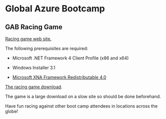 # Global Azure Bootcamp #

## GAB Racing Game ##

[Racing game web site.](http://gabracing.azurewebsites.net/)
 
The following prerequisites are required:

- Microsoft .NET Framework 4 Client Profile (x86 and x64)

- Windows Installer 3.1

- [Microsoft XNA Framework Redistributable 4.0](http://www.microsoft.com/en-us/download/details.aspx?id=20914)
    

[The racing game download](https://gabracinglab2017.blob.core.windows.net/game/publish.htm).

The game is a large download on a slow site so should be done beforehand.

Have fun racing against other boot camp attendees in locations across the globe!
